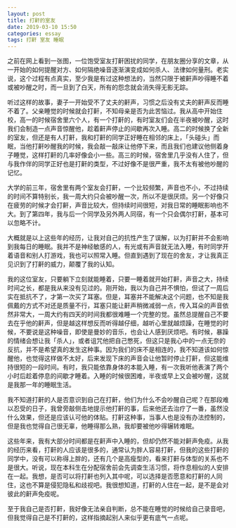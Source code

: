 ```yaml
---
layout: post
title: 打鼾的室友
date: 2019-03-10 15:50
categories: essay
tags: 打鼾 室友 睡眠
---
```


之前在网上看到一张图，一位饱受室友打鼾困扰的同学，在朋友圈分享的文章，从一开始的如何提醒对方、如何隔绝噪音逐渐演变成如何杀人、法律如何量刑。老实说，这个过程有点真实，至少我是有过这种想法的，当然只限于被鼾声吵得睡不着或被吵醒之时，而一旦到了白天，所有的怨念就会消失得无影无踪。

听过这样的故事，妻子一开始受不了丈夫的鼾声，习惯之后没有丈夫的鼾声反而睡不着了。父亲睡觉的时候就会打鼾，不知母亲是否为此苦恼过。我从高中开始住校，高一的时候宿舍里六个人，有一个打鼾的，有时室友们会在半夜被吵醒，这时我们会制造一点声音惊醒他，趁着鼾声停止的间歇再次入睡。高二的时候换了全新的室友，但还是有人打鼾，我和打鼾的同学正好睡在相邻的床上，「头碰头」而眠，当他打鼾吵醒我的时候，我会敲一敲床让他停下来，而且我们也建议他侧着身子睡觉，这样打鼾的几率好像会小一些。高三的时候，宿舍里几乎没有人住了，但与我作伴的同学正好也是打鼾的类型，不过好像不是很严重，我不太有被他吵醒的记忆。

大学的前三年，宿舍里有两个室友会打鼾，一个比较频繁，声音也不小，不过持续的时间不算特别长，我一周大约只会被吵醒一次，所以不是很厌烦。另一个好像只在疲劳的时候才会打鼾，声音比较大，但持续时间很短，对我日常的睡眠影响也不大。到了第四年，我与后一个同学及另外两人同宿，有一个只会偶尔打鼾，基本可以忽略不计。

大概就是以上这些年的经历，让我对自己的抗性产生了误解，以为打鼾并不会影响到我每日的睡眠。我并不是神经敏感的人，有光或有声音就无法入睡，有时同学开着语音和别人打游戏，我也可以照常入睡。但直到遇到了现在的舍友，才让我真正见识到了打鼾的威力，颠覆了我的认知。

我的这位室友，只要躺下立刻就能睡着，只要一睡着就开始打鼾，声音之大，持续时间之长，都是我从来没有见过的。刚开始，我以为自己并不惧怕，但试了一周后实在抵抗不了，才第一次买了耳塞。但是，耳塞并不能解决这个问题，也不知是我佩戴的方式不对还是质量不行，耳塞只能让鼾声稍微减弱一点，传入耳朵的声音依然非常大，一周大约有四天的时间我都很难睡一个完整的觉。虽然总提醒自己不要去在乎他的鼾声，但是越这样想反而听得越仔细，越听心里就越烦躁，在睡觉的时候，不要说是这种噪音，即使是曼妙的音乐，也会让人感到厌烦吧。有时候，暴躁的情绪会想让我「杀人」，或者诅咒他把自己憋死，但这只是我心中的一点无奈的反抗，并不是希望真的发生这种事。因为我们的床不是相连的，我不知道该如何惊醒他，也觉得这样做不太好，后来发现下床的声音会让他暂时停止打鼾，但这能维持很短的一段时间。有时，我只能依靠身体的本能入睡，有一次我听他表演了两个小时后趁着停息的间歇才睡着。入睡的时候很困难，半夜或早上又会被吵醒，这就是我那一年的睡眠生活。

我不知道打鼾的人是否意识到自己在打鼾，他们为什么不会吵醒自己呢？在那段难以忍受的日子，我曾旁敲侧击地提示他打鼾的事，后来他还去治疗了一番，虽然没什么效果，但还是应该认可他的体贴。打鼾这种事，当事人也是没有办法控制的，但是我也觉得自己很无辜，他睡得那么熟，我却要被他吵得辗转难眠。

这些年来，我有大部分时间都是在鼾声中入睡的，但却仍然不能对鼾声免疫。从我的经历来看，打鼾的人应该是很多的，通常认为胖人容易打鼾，但我的这些打鼾的同学中，没有可以称得上胖的，还有几个是高瘦型的，看来打鼾与体型的关系也不是很大。听说，现在本科生在分配宿舍前会先调查生活习惯，将作息相似的人安排在一起。我想，是否可以将打鼾也列入其中呢，可以选择是否愿意和打鼾的人同住，这也不算是侵犯隐私和歧视吧。我很想知道，打鼾的人住在一起，是不是会对彼此的鼾声免疫呢。

至于我自己是否打鼾，我好像无法亲自判断，总不能在睡觉的时候给自己录音吧，但我觉得自己是不打鼾的，这样指摘起别人来似乎更有底气一点呢。